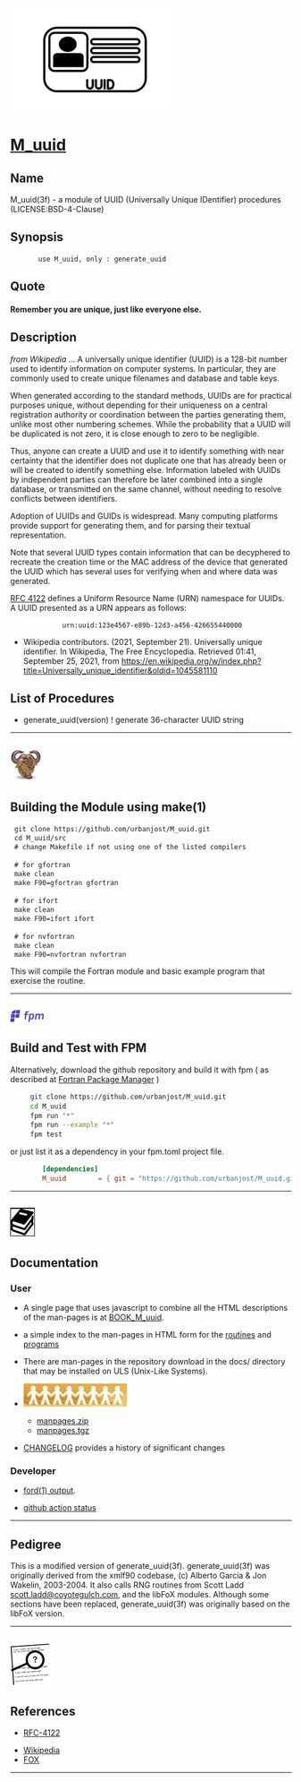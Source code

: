 [![](docs/images/M_uuid_small.gif)](https://urbanjost.github.io/M_uuid/fpm-ford/index.html)
# [M_uuid](https://urbanjost.github.io/M_uuid/man3.html)

## Name
   M_uuid(3f) - a module of UUID (Universally Unique IDentifier) procedures
   (LICENSE:BSD-4-Clause)
## Synopsis
```text
       use M_uuid, only : generate_uuid
```
## Quote
####   __Remember you are unique, just like everyone else__.

## Description

_from Wikipedia_ ...
   A universally unique identifier (UUID) is a 128-bit number used to
   identify information on computer systems. In particular, they are
   commonly used to create unique filenames and database and table keys.

   When generated according to the standard methods, UUIDs are for
   practical purposes unique, without depending for their uniqueness
   on a central registration authority or coordination between the
   parties generating them, unlike most other numbering schemes. While
   the probability that a UUID will be duplicated is not zero, it is
   close enough to zero to be negligible.

   Thus, anyone can create a UUID and use it to identify something with
   near certainty that the identifier does not duplicate one that has
   already been or will be created to identify something else. Information
   labeled with UUIDs by independent parties can therefore be later
   combined into a single database, or transmitted on the same channel,
   without needing to resolve conflicts between identifiers.

   Adoption of UUIDs and GUIDs is widespread. Many computing platforms
   provide support for generating them, and for parsing their textual
   representation.

   Note that several UUID types contain information that can be decyphered
   to recreate the creation time or the MAC address of the device that
   generated the UUID which has several uses for verifying when and
   where data was generated.

   [RFC 4122](https://tools.ietf.org/html/rfc4122)
   defines a Uniform Resource Name (URN) namespace for UUIDs.
   A UUID presented as a URN appears as follows:
```text
             urn:uuid:123e4567-e89b-12d3-a456-426655440000
```
   + Wikipedia contributors. (2021, September 21). Universally unique identifier. 
     In Wikipedia, The Free Encyclopedia. Retrieved 01:41, September 25, 2021, from
     https://en.wikipedia.org/w/index.php?title=Universally_unique_identifier&oldid=1045581110

## List of Procedures
   + generate_uuid(version) ! generate 36-character UUID string

---
![gmake](docs/images/gnu.gif)
---
## Building the Module using make(1)
     git clone https://github.com/urbanjost/M_uuid.git
     cd M_uuid/src
     # change Makefile if not using one of the listed compilers
     
     # for gfortran
     make clean
     make F90=gfortran gfortran
     
     # for ifort
     make clean
     make F90=ifort ifort

     # for nvfortran
     make clean
     make F90=nvfortran nvfortran

This will compile the Fortran module and basic example
program that exercise the routine.

---
![-](docs/images/fpm_logo.gif)
---
## Build and Test with FPM

   Alternatively, download the github repository and build it with
   fpm ( as described at [Fortran Package Manager](https://github.com/fortran-lang/fpm) )

   ```bash
        git clone https://github.com/urbanjost/M_uuid.git
        cd M_uuid
        fpm run "*"
        fpm run --example "*"
        fpm test
   ```

   or just list it as a dependency in your fpm.toml project file.

```toml
        [dependencies]
        M_uuid        = { git = "https://github.com/urbanjost/M_uuid.git" }
```
---
![docs](docs/images/docs.gif)
---
## Documentation

### User
   - A single page that uses javascript to combine all the HTML
     descriptions of the man-pages is at 
     [BOOK_M_uuid](https://urbanjost.github.io/M_uuid/BOOK_M_uuid.html).

   - a simple index to the man-pages in HTML form for the
   [routines](https://urbanjost.github.io/M_uuid/man3.html) 
   and [programs](https://urbanjost.github.io/M_uuid/man1.html) 

   - There are man-pages in the repository download in the docs/ directory
     that may be installed on ULS (Unix-Like Systems).

   - ![man-pages](docs/images/manpages.gif)
      + [manpages.zip](https://urbanjost.github.io/M_uuid/manpages.zip)
      + [manpages.tgz](https://urbanjost.github.io/M_uuid/manpages.tgz)

   - [CHANGELOG](docs/CHANGELOG.md) provides a history of significant changes

### Developer
   - [ford(1) output](https://urbanjost.github.io/M_uuid/fpm-ford/index.html).
<!--
   - [doxygen(1) output](https://urbanjost.github.io/M_uuid/doxygen_out/html/index.html).
-->
   - [github action status](docs/STATUS.md) 
---
## Pedigree
 This is a modified version of generate_uuid(3f).  generate_uuid(3f)
 was originally derived from the xmlf90 codebase, (c) Alberto Garcia &
 Jon Wakelin, 2003-2004.  It also calls RNG routines from Scott Ladd
 <scott.ladd@coyotegulch.com>, and the libFoX modules. Although some
 sections have been replaced, generate_uuid(3f) was originally based on
 the libFoX version.

---
![-](docs/images/ref.gif)
---
## References

   * [RFC-4122](https://tools.ietf.org/html/rfc4122)
<!--
   * [RFC-4122](https://datatracker.ietf.org/doc/html/rfc4122)
-->
   * [Wikipedia](https://en.wikipedia.org/wiki/Universally_unique_identifier)
   * [FOX](http://fortranwiki.org/fortran/show/FoX)
---
